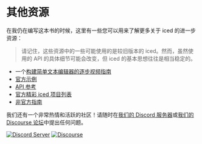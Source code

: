 # 其他资源
在我仍在编写这本书的时候，这里有一些您可以用来了解更多关于 iced 的进一步资源：

> 请记住，这些资源中的一些可能使用的是较旧版本的 iced。然而，虽然使用的 API 的具体细节可能会改变，但 iced 的基本思想往往是相当稳定的。

- 一个[构建简单文本编辑器的逐步视频指南](https://www.youtube.com/watch?v=gcBJ7cPSALo)
- [官方示例](https://github.com/iced-rs/iced/tree/master/examples)
- [API 参考](https://docs.iced.rs/iced/)
- [官方精彩 iced 项目列表](https://github.com/iced-rs/awesome-iced)
- [非官方指南](https://github.com/iced-rs/awesome-iced#Resources)

我们还有一个非常热情和活跃的社区！请随时在[我们的 Discord 服务器]或[我们的 Discourse 论坛]中提出任何问题。

[![Discord Server](https://img.shields.io/discord/628993209984614400?label=&labelColor=6A7EC2&logo=discord&logoColor=ffffff&color=7389D8)](https://discord.gg/3xZJ65GAhd)
[![Discourse](https://img.shields.io/badge/dynamic/json?url=https%3A%2F%2Fdiscourse.iced.rs%2Fsite%2Fstatistics.json&query=%24.users_count&suffix=%20users&label=discourse&color=5e7ce2)](https://discourse.iced.rs/)

[我们的 Discord 服务器]: https://discord.gg/3xZJ65GAhd
[我们的 Discourse 论坛]: https://discourse.iced.rs/